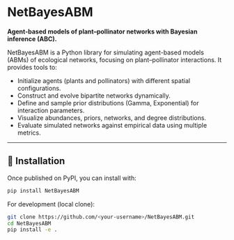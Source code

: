 # NetBayesABM

**Agent-based models of plant–pollinator networks with Bayesian inference (ABC).**

NetBayesABM is a Python library for simulating agent-based models (ABMs) of ecological networks, focusing on plant–pollinator interactions. It provides tools to:

- Initialize agents (plants and pollinators) with different spatial configurations.  
- Construct and evolve bipartite networks dynamically.  
- Define and sample prior distributions (Gamma, Exponential) for interaction parameters.  
- Visualize abundances, priors, networks, and degree distributions.  
- Evaluate simulated networks against empirical data using multiple metrics.

---

## 🚀 Installation

Once published on PyPI, you can install with:

```bash
pip install NetBayesABM
```

For development (local clone):

```bash
git clone https://github.com/<your-username>/NetBayesABM.git
cd NetBayesABM
pip install -e .
```
